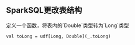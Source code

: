 ## SparkSQL更改表结构



定义一个函数，将表内的\`Double\`类型转为\`Long\`类型


```
val toLong = udf[Long, Double](_.toLong)
```


